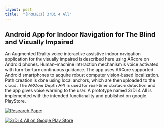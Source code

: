 ```yaml
---
layout: post
title:  "[PROJECT] 3rDi 4 All"
---
```


## **Android App for Indoor Navigation for The Blind and Visually Impaired**
An Augmented Reality voice interactive assistive indoor navigation application for the visually impaired is described here using ARcore on Android phones. Human–machine interaction mechanism is voice activated with turn-by-turn continuous guidance. The app uses ARCore supported Android smartphones to acquire robust computer vision-based localization. Path creation is done using local anchors, which are then uploaded to the cloud. The ARCore Depth API is used for real-time obstacle detection and the app gives voice warning to the user. A prototype named 3rDi 4 All is implemented with the intended functionality and published on google PlayStore.

[![Research Paper](https://img.shields.io/badge/Research_paper-black?style=for-the-badge&logo=ieee&logoColor=FFFFFF&color=00629b)](https://www.techrxiv.org/articles/preprint/Voice_Interactive_Indoor_Navigation_Application_for_the_Visually_Impaired_on_Android_Phones_with_Real-Time_Obstacle_Detection_using_Augmented_Reality_with_ARCore/21897252)

[![3rDi 4 All on Google Play Store](https://img.shields.io/badge/3rDi_4_All_on_Google_Play_Store-black?style=for-the-badge&logo=android&color=E6FFE6)](https://play.google.com/store/apps/details?id=com.Uralstech.thirdifourall&pli=12)
